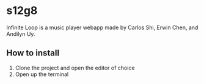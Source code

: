 # s12g8
Infinite Loop is a music player webapp made by Carlos Shi, Erwin Chen, and Andilyn Uy.

## How to install
1. Clone the project and open the editor of choice
2. Open up the terminal
